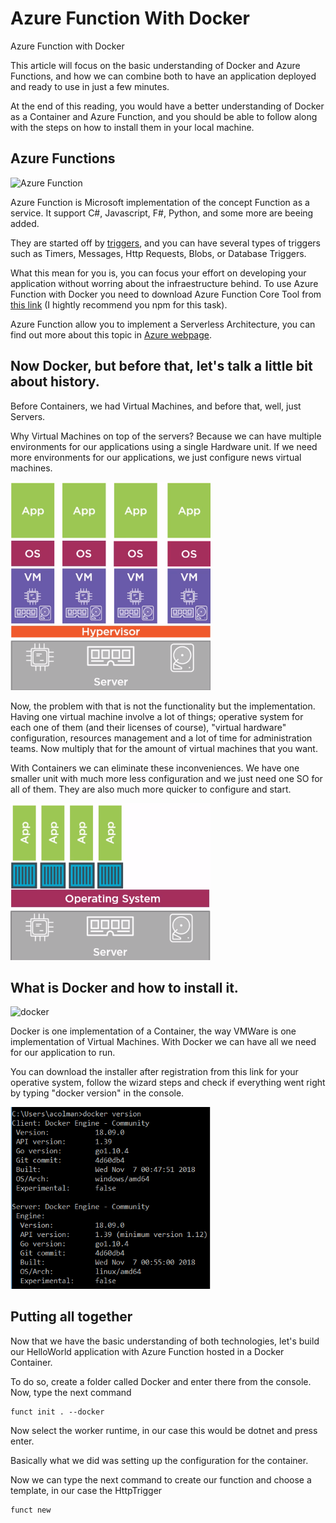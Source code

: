 # Azure Function With Docker
Azure Function with Docker

This article will focus on the basic understanding of Docker and Azure Functions, and how we can combine both to have an application deployed and ready to use in just a few minutes.

At the end of this reading, you would have a better understanding of Docker as a Container and Azure Function, and you should be able to follow along with the steps on how to install them in your local machine.

## Azure Functions
![Azure Function](https://s3-us-west-2.amazonaws.com/assets.site.serverless.com/blog/azure-functions-thumbnail.png)

Azure Function is Microsoft implementation of the concept Function as a service. It support C#, Javascript, F#, Python, and some more are beeing added.

They are started off by [triggers](https://docs.microsoft.com/en-us/azure/azure-functions/functions-triggers-bindings), and you can have several types of triggers such as Timers, Messages, Http Requests, Blobs, or Database Triggers.

What this mean for you is, you can focus your effort on developing your application without worring about the infraestructure behind.
To use Azure Function with Docker you need to download Azure Function Core Tool from [this link](https://docs.microsoft.com/en-us/azure/azure-functions/functions-run-local) (I hightly recommend you npm for this task).

Azure Function allow you to implement a Serverless Architecture, you can find out more about this topic in [Azure webpage](https://azure.microsoft.com/en-us/solutions/serverless/).

## Now Docker, but before that, let's talk a little bit about history.
Before Containers, we had Virtual Machines, and before that, well, just Servers.

Why Virtual Machines on top of the servers? Because we can have multiple environments for our applications using a single Hardware unit. If we need more environments for our applications, we just configure news virtual machines.

<img src="/img/VirtualMachine.png" alt="drawing" width="320"/>

Now, the problem with that is not the functionality but the implementation. Having one virtual machine involve a lot of things; operative system for each one of them (and their licenses of course), "virtual hardware" configuration, resources management and a lot of time for administration teams. Now multiply that for the amount of virtual machines that you want.

With Containers we can eliminate these inconveniences. We have one smaller unit with much more less configuration and we just need one SO for all of them. They are also much more quicker to configure and start.

<img src="/img/Container.png" alt="drawing" width="320"/>

## What is Docker and how to install it.
<img src="https://www.docker.com/sites/default/files/vertical.png" alt="docker" width="180"/>

Docker is one implementation of a Container, the way VMWare is one implementation of Virtual Machines.
With Docker we can have all we need for our application to run. 

You can download the installer after registration from this link for your operative system, follow the wizard steps and check if everything went right by typing "docker version" in the console.

<img src="/img/DockerVersion.png" alt="cmd" width="320"/>

## Putting all together
Now that we have the basic understanding of both technologies, let's build our HelloWorld application with Azure Function hosted in a Docker Container.

To do so, create a folder called Docker and enter there from the console.
Now, type the next command

```
funct init . --docker
```

Now select the worker runtime, in our case this would be dotnet and press enter.

Basically what we did was setting up the configuration for the container.

Now we can type the next command to create our function and choose a template, in our case the HttpTrigger

```
funct new
```



